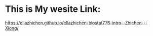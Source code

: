 # This is My wesite Link:
https://ellazhichen.github.io/ellazhichen-biostat776-intro--Zhichen---Xiong/
